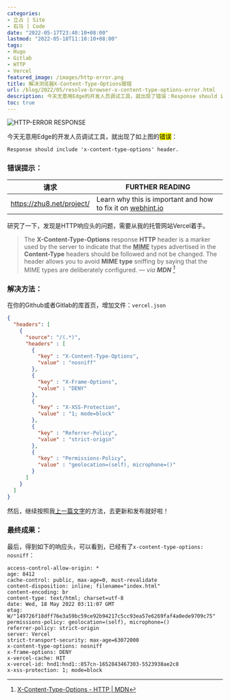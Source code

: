 ```yaml
---
categories:
- 立占 | Site
- 石马 | Code
date: "2022-05-17T23:40:10+08:00"
lastmod: "2022-05-18T11:10:10+08:00"
tags:
- Hugo
- Gitlab
- HTTP
- Vercel
featured_image: /images/http-error.png
title: 解决浏览器X-Content-Type-Options报错
url: /blog/2022/05/resolve-browser-x-content-type-options-error.html
description: 今天无意用Edge的开发人员调试工具，就出现了错误：Response should include 'x-content-type-options' header.
toc: true
---
```


![HTTP-ERROR RESPONSE](/images/http-error.png)

今天无意用Edge的开发人员调试工具，就出现了如上图的<mark>错误</mark>：

`Response should include 'x-content-type-options' header.`

<!--more-->

### 错误提示：

| 请求                        | FURTHER READING                                             |
|---------------------------|-------------------------------------------------------------|
| https://zhu8.net/project/ | Learn why this is important and how to fix it on [webhint.io][3] |

研究了一下，发现是HTTP响应头的问题，需要从我的托管网站Vercel着手。

> The **X-Content-Type-Options** response **HTTP** header is a marker used by the server to indicate that the <abbr title="Multipurpose Internet Mail Extensions">**MIME**</abbr> types advertised in the **Content-Type** headers should be followed and not be changed. The header allows you to avoid **MIME type** sniffing by saying that the MIME types are deliberately configured.  <cite>— via **MDN** [^1]</cite>

### 解决方法：

在你的Github或者Gitlab的库首页，增加文件：`vercel.json`
```json
{
  "headers": [
    {
      "source": "/(.*)",
      "headers" : [
        {
          "key" : "X-Content-Type-Options",
          "value" : "nosniff"
        },
        {
          "key" : "X-Frame-Options",
          "value" : "DENY"
        },
        {
          "key" : "X-XSS-Protection",
          "value" : "1; mode=block"
        },
        {
          "key" : "Referrer-Policy",
          "value" : "strict-origin"
        },
        {
          "key" : "Permissions-Policy",
          "value" : "geolocation=(self), microphone=()"
        }
      ]
    }
  ]
}
```
然后，继续按照我[上一篇文字][2]的方法，去更新和发布就好啦！

### 最终成果：
最后，得到如下的响应头，可以看到，已经有了`x-content-type-options: nosniff`：

```http
access-control-allow-origin: *
age: 8412
cache-control: public, max-age=0, must-revalidate
content-disposition: inline; filename="index.html"
content-encoding: br
content-type: text/html; charset=utf-8
date: Wed, 18 May 2022 03:11:07 GMT
etag: W/"149726f18dff76e3a59bc59ce92b94217c5cc93ea57e6269faf4a0ede9709c75"
permissions-policy: geolocation=(self), microphone=()
referrer-policy: strict-origin
server: Vercel
strict-transport-security: max-age=63072000
x-content-type-options: nosniff
x-frame-options: DENY
x-vercel-cache: HIT
x-vercel-id: hnd1:hnd1::857cn-1652843467303-5523938ae2c8
x-xss-protection: 1; mode=block
```

[^1]:  [X-Content-Type-Options - HTTP | MDN](https://developer.mozilla.org/en-US/docs/Web/HTTP/Headers/X-Content-Type-Options)

  [2]: https://zhu8.net/blog/2022/04/make-a-whole-cloud-site-with-hugo.html
  [3]: https://webhint.io/docs/user-guide/hints/hint-x-content-type-options/